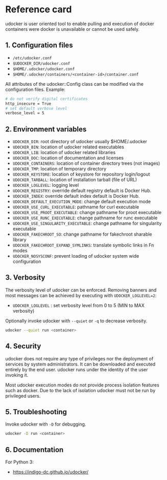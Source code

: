 # Reference card

udocker is user oriented tool to enable pulling and execution of docker
containers were docker is unavailable or cannot be used safely. 

## 1. Configuration files

* `/etc/udocker.conf`
* `$UDOCKER_DIR/udocker.conf`
* `$HOME/.udocker/udocker.conf`
* `$HOME/.udocker/containers/<container-id>/container.conf`

All attributes of the udocker::Config class can be modified via the
configuration files. Example:

```bash
# do not verify digital certificates
http_insecure = True
# set default verbose level
verbose_level = 5
```

## 2. Environment variables

* `UDOCKER_DIR`: root directory of udocker usually $HOME/.udocker
* `UDOCKER_BIN`: location of udocker related executables
* `UDOCKER_LIB`: location of udocker related libraries
* `UDOCKER_DOC`: location of documentation and licenses
* `UDOCKER_CONTAINERS`: location of container directory trees (not images)
* `UDOCKER_TMP`: location of temporary directory
* `UDOCKER_KEYSTORE`: location of keystore for repository login/logout
* `UDOCKER_TARBALL`: location of installation tarball (file of URL)
* `UDOCKER_LOGLEVEL`: logging level
* `UDOCKER_REGISTRY`: override default registry default is Docker Hub.
* `UDOCKER_INDEX`: override default index default is Docker Hub.
* `UDOCKER_DEFAULT_EXECUTION_MODE`: change default execution mode
* `UDOCKER_USE_CURL_EXECUTABLE`: pathname for curl executable
* `UDOCKER_USE_PROOT_EXECUTABLE`: change pathname for proot executable
* `UDOCKER_USE_RUNC_EXECUTABLE`: change pathname for runc executable
* `UDOCKER_USE_SINGULARITY_EXECUTABLE`: change pathname for singularity executable
* `UDOCKER_FAKECHROOT_SO`: change pathname for fakechroot sharable library
* `UDOCKER_FAKECHROOT_EXPAND_SYMLINKS`: translate symbolic links in Fn modes
* `UDOCKER_NOSYSCONF`: prevent loading of udocker system wide configuration

## 3. Verbosity

The verbosity level of udocker can be enforced. Removing banners and most
messages can be achieved by executing with `UDOCKER_LOGLEVEL=2`:

* `UDOCKER_LOGLEVEL` : set verbosity level from 0 to 5 (MIN to MAX verbosity)

Optionally invoke udocker with `--quiet` or `-q` to decrease verbosity.

```bash
udocker --quiet run <container>
```

## 4. Security

udocker does not require any type of privileges nor the deployment of 
services by system administrators. It can be downloaded and executed 
entirely by the end user. udocker runs under the identity of the user
invoking it.

Most udocker execution modes do not provide process isolation features
such as docker. Due to the lack of isolation udocker must not be run 
by privileged users.

## 5. Troubleshooting

Invoke udocker with `-D` for debugging.

```bash
udocker -D run <container>
```

## 6. Documentation

For Python 3:
* <https://indigo-dc.github.io/udocker/>

